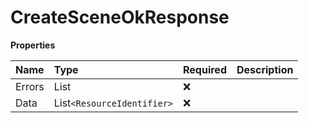 # CreateSceneOkResponse

**Properties**

| Name   | Type                       | Required | Description |
| :----- | :------------------------- | :------- | :---------- |
| Errors | List<Error>                | ❌       |             |
| Data   | List`<ResourceIdentifier>` | ❌       |             |

<!-- This file was generated by liblab | https://liblab.com/ -->
